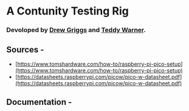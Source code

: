 # A Contunity Testing Rig
### Devoloped by [Drew Griggs](http://fabacademy.org/2021/labs/charlotte/students/drew-griggs/about/) and [Teddy Warner](https://teddywarner.org/About-Me/about/).

## Sources -
 - [https://www.tomshardware.com/how-to/raspberry-pi-pico-setup](https://www.tomshardware.com/how-to/raspberry-pi-pico-setup)
 - [https://datasheets.raspberrypi.com/picow/pico-w-datasheet.pdf](https://datasheets.raspberrypi.com/picow/pico-w-datasheet.pdf)

## Documentation -
